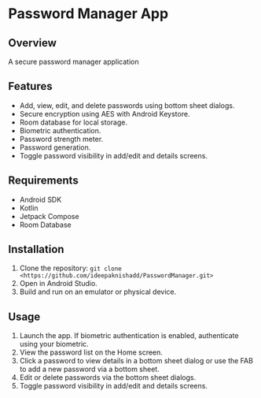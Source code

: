 # Password Manager App

## Overview
A secure password manager application

## Features
- Add, view, edit, and delete passwords using bottom sheet dialogs.
- Secure encryption using AES with Android Keystore.
- Room database for local storage.
- Biometric authentication.
- Password strength meter.
- Password generation.
- Toggle password visibility in add/edit and details screens.

## Requirements
- Android SDK
- Kotlin
- Jetpack Compose
- Room Database

## Installation
1. Clone the repository: `git clone <https://github.com/ideepaknishadd/PasswordManager.git>`
2. Open in Android Studio.
3. Build and run on an emulator or physical device.

## Usage
1. Launch the app. If biometric authentication is enabled, authenticate using your biometric.
2. View the password list on the Home screen.
3. Click a password to view details in a bottom sheet dialog or use the FAB to add a new password via a bottom sheet.
4. Edit or delete passwords via the bottom sheet dialogs.
5. Toggle password visibility in add/edit and details screens.